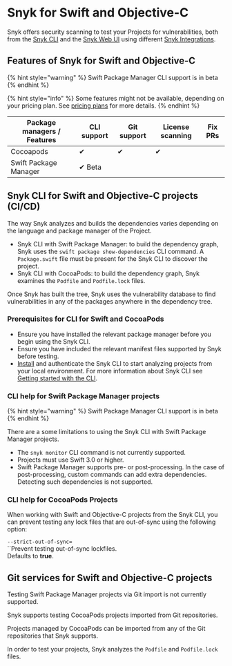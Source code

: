 # Snyk for Swift and Objective-C

Snyk offers security scanning to test your Projects for vulnerabilities, both from the [Snyk CLI](../../../snyk-cli/) and the [Snyk Web UI](../../../getting-started/snyk-web-ui.md) using different [Snyk Integrations](../../../integrations/).

## Features of Snyk for Swift and Objective-C

{% hint style="warning" %}
Swift Package Manager CLI support  is in beta
{% endhint %}

{% hint style="info" %}
Some features might not be available, depending on your pricing plan. See [pricing plans](https://snyk.io/plans/) for more details.
{% endhint %}

| Package managers / Features | CLI support | Git support | License scanning | Fix PRs |
| --------------------------- | ----------- | ----------- | ---------------- | ------- |
| Cocoapods                   | ✔︎          | ✔︎          | ✔︎               |         |
| Swift Package Manager       | ✔︎ Beta     |             |                  |         |

## Snyk CLI for Swift and Objective-C projects (CI/CD)

The way Snyk analyzes and builds the dependencies varies depending on the language and package manager of the Project.

* Snyk CLI with Swift Package Manager: to build the dependency graph, Snyk uses the `swift package show-dependencies` CLI command. A `Package.swift` file must be present for the Snyk CLI to discover the project.
* Snyk CLI with CocoaPods: to build the dependency graph, Snyk examines the `Podfile` and `Podfile.lock` files.

Once Snyk has built the tree, Snyk uses the vulnerability database to find vulnerabilities in any of the packages anywhere in the dependency tree.

### **Prerequisites for CLI for Swift and CocoaPods**

* Ensure you have installed the relevant package manager before you begin using the Snyk CLI.
* Ensure you have included the relevant manifest files supported by Snyk before testing.
* [Install](../../../snyk-cli/install-the-snyk-cli.md) and authenticate the Snyk CLI to start analyzing projects from your local environment. For more information about Snyk CLI see [Getting started with the CLI](../../../snyk-cli/getting-started-with-the-cli.md).

### CLI help for Swift Package Manager projects

{% hint style="warning" %}
Swift Package Manager CLI support is in beta
{% endhint %}

There are a some limitations to using the Snyk CLI with Swift Package Manager projects.

* The `snyk monitor` CLI command is not currently supported.
* Projects must use Swift 3.0 or higher.&#x20;
* Swift Package Manager supports pre- or post-processing. In the case of post-processing, custom commands can add extra dependencies. Detecting such dependencies is not supported.

### **CLI help for CocoaPods Projects**

When working with Swift and Objective-C projects from the Snyk CLI, you can prevent testing any lock files that are out-of-sync using the following option:

`--strict-out-of-sync=`\
``Prevent testing out-of-sync lockfiles.\
Defaults to **true**.

## Git services for Swift and Objective-C projects

Testing Swift Package Manager projects via Git import is not currently supported.

Snyk supports testing CocoaPods projects imported from Git repositories.

Projects managed by CocoaPods can be imported from any of the Git repositories that Snyk  supports.&#x20;

In order to test your projects, Snyk analyzes the `Podfile` and `Podfile.lock` files.
